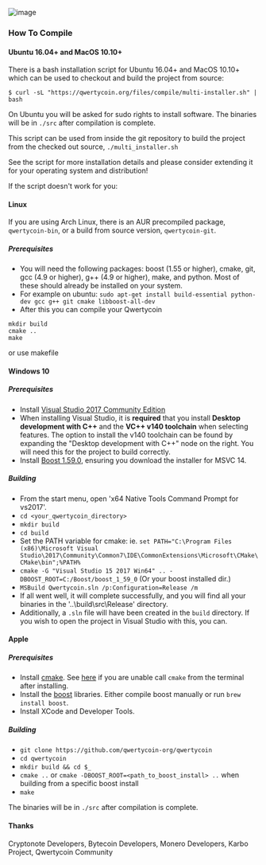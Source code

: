 ![image](https://qwertycoin.org/files/qwc-github.jpg)

### How To Compile

#### Ubuntu 16.04+ and MacOS 10.10+

There is a bash installation script for Ubuntu 16.04+ and MacOS 10.10+ which can be used to checkout and build the project from source:

`$ curl -sL "https://qwertycoin.org/files/compile/multi-installer.sh" | bash `

On Ubuntu you will be asked for sudo rights to install software. The binaries will be in `./src` after compilation is complete.

This script can be used from inside the git repository to build the project from the checked out source, `./multi_installer.sh`

See the script for more installation details and please consider extending it for your operating system and distribution!

If the script doesn't work for you:

#### Linux

If you are using Arch Linux, there is an AUR precompiled package, `qwertycoin-bin`, or a build from source version, `qwertycoin-git`.

##### Prerequisites

- You will need the following packages: boost (1.55 or higher), cmake, git, gcc (4.9 or higher), g++ (4.9 or higher), make, and python. Most of these should already be installed on your system.
- For example on ubuntu: `sudo apt-get install build-essential python-dev gcc g++ git cmake libboost-all-dev `
- After this you can compile your Qwertycoin
```
mkdir build
cmake ..
make
```
or use makefile

#### Windows 10

##### Prerequisites
- Install [Visual Studio 2017 Community Edition](https://www.visualstudio.com/thank-you-downloading-visual-studio/?sku=Community&rel=15&page=inlineinstall)
- When installing Visual Studio, it is **required** that you install **Desktop development with C++** and the **VC++ v140 toolchain** when selecting features. The option to install the v140 toolchain can be found by expanding the "Desktop development with C++" node on the right. You will need this for the project to build correctly.
- Install [Boost 1.59.0](https://sourceforge.net/projects/boost/files/boost-binaries/1.59.0/), ensuring you download the installer for MSVC 14.

##### Building

- From the start menu, open 'x64 Native Tools Command Prompt for vs2017'.
- `cd <your_qwertycoin_directory>`
- `mkdir build`
- `cd build`
- Set the PATH variable for cmake: ie. `set PATH="C:\Program Files (x86)\Microsoft Visual Studio\2017\Community\Common7\IDE\CommonExtensions\Microsoft\CMake\CMake\bin";%PATH%`
- `cmake -G "Visual Studio 15 2017 Win64" .. -DBOOST_ROOT=C:/Boost/boost_1_59_0` (Or your boost installed dir.)
- `MSBuild Qwertycoin.sln /p:Configuration=Release /m`
- If all went well, it will complete successfully, and you will find all your binaries in the '..\build\src\Release' directory.
- Additionally, a `.sln` file will have been created in the `build` directory. If you wish to open the project in Visual Studio with this, you can.


#### Apple

##### Prerequisites

- Install [cmake](https://cmake.org/). See [here](https://stackoverflow.com/questions/23849962/cmake-installer-for-mac-fails-to-create-usr-bin-symlinks) if you are unable call `cmake` from the terminal after installing.
- Install the [boost](http://www.boost.org/) libraries. Either compile boost manually or run `brew install boost`.
- Install XCode and Developer Tools.

##### Building

- `git clone https://github.com/qwertycoin-org/qwertycoin`
- `cd qwertycoin`
- `mkdir build && cd $_`
- `cmake ..` or `cmake -DBOOST_ROOT=<path_to_boost_install> ..` when building
  from a specific boost install
- `make`

The binaries will be in `./src` after compilation is complete.

#### Thanks
Cryptonote Developers, Bytecoin Developers, Monero Developers, Karbo Project, Qwertycoin Community
